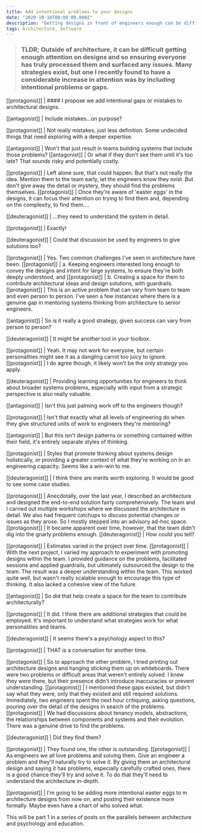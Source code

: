 ```yaml
---
title: Add intentional problems to your designs
date: "2020-10-10T00:00:00.000Z"
description: "Getting designs in front of engineers enough can be difficult. But engineers like puzzles and problems. Including intentional problems and easter eggs in those same designs resulted in a considerable increase in the attention those designs received"
tags: Architecture, Software
---
```


>### TLDR; Outside of architecture, it can be difficult getting enough attention on designs and so ensuring everyone has truly processed them and surfaced any issues. Many strategies exist, but one I recently found to have a considerable increase in attention was by including intentional problems or gaps.

[[protagonist]]
| #### I propose we add intentional gaps or mistakes to architectural designs.

[[antagonist]]
| Include mistakes...on purpose?

[[protagonist]]
| Not really mistakes, just less definition. Some undecided things that need exploring with a deeper expertise.

[[antagonist]]
| Won't that just result in teams building systems that include those problems?
[[antagonist]]
| Or what if they don't see them until it's too late? That sounds risky and potentially costly.

[[protagonist]]
| Left alone sure, that could happen. But that's not really the idea. Mention them to the team early, let the engineers know they exist. But don't give away the detail or mystery, they should find the problems themselves.
[[protagonist]]
| Once they're aware of 'easter eggs' in the designs, it can focus their attention on trying to find them and, depending on the complexity, to find them....

[[deuteragonist]]
| ...they need to understand the system in detail.

[[protagonist]]
| Exactly!

[[deuteragonist]]
| Could that discussion be used by engineers to give solutions too?

[[protagonist]]
| Yes. Two common challenges I've seen in architecture have been:
[[protagonist]]
| a. Keeping engineers interested long enough to convey the designs and intent for large systems, to ensure they're both deeply understood, and
[[protagonist]]
| b. Creating a space for them to contribute architectural ideas and design solutions, with guardrails.
[[protagonist]]
| This is an active problem that can vary from team to team and even person to person. I've seen a few instances where there is a genuine gap in mentoring systems thinking from architecture to senior engineers.

[[antagonist]]
| So is it really a good strategy, given success can vary from person to person?

[[deuteragonist]]
| It might be another tool in your toolbox.

[[protagonist]]
| Yeah. It may not work for everyone, but certain personalities might see it as a dangling carrot too juicy to ignore.
[[protagonist]]
| I do agree though, it likely won't be the only strategy you apply.

[[deuteragonist]]
| Providing learning opportunities for engineers to think about broader systems problems, especially with input from a strategic perspective is also really valuable.

[[antagonist]]
| Isn't this just palming work off to the engineers though?

[[protagonist]]
| Isn't that exactly what all levels of engineering do when they give structured units of work to engineers they're mentoring?

[[antagonist]]
| But this isn't design patterns or something contained within their field, it's entirely separate styles of thinking.

[[protagonist]]
| Styles that promote thinking about systems design holistically, or providing a greater context of what they're working on in an engineering capacity. Seems like a win-win to me.

[[deuteragonist]]
| I think there are merits worth exploring. It would be good to see some case studies.

[[protagonist]]
| Anecdotally, over the last year, I described an architecture and designed the end-to-end solution fairly comprehensively. The team and I carried out multiple workshops where we discussed the architecture in detail. We also had frequent catchups to discuss potential changes or issues as they arose. So I mostly stepped into an advisory ad-hoc space.
[[protagonist]]
| It became apparent over time, however, that the team didn't dig into the gnarly problems enough.
[[deuteragonist]]
| How could you tell?

[[protagonist]]
| Estimates varied in the project over time.
[[protagonist]]
| With the next project, I varied my approach to experiment with promoting designs within the team. I provided guidance on the problems, facilitated sessions and applied guardrails, but ultimately outsourced the design to the team. The result was a deeper understanding within the team. This worked quite well, but wasn't really scalable enough to encourage this type of thinking. It also lacked a cohesive view of the future.

[[antagonist]]
| So did that help create a space for the team to contribute architecturally?

[[protagonist]]
| It did. I think there are additional strategies that could be employed. It's important to understand what strategies work for what personalities and teams.

[[deuteragonist]]
| It seems there's a psychology aspect to this?

[[protagonist]]
| THAT is a conversation for another time.

[[protagonist]]
| So to approach the other problem, I tried printing out architecture designs and hanging sticking them up on whiteboards. There were two problems or difficult areas that weren't entirely solved. I knew they were there, but their presence didn't introduce inaccuracies or prevent understanding.
[[protagonist]]
| I mentioned these gaps existed, but didn't say what they were, only that they existed and still required solutions. Immediately, two engineers spent the next hour critiquing, asking questions, pouring over the detail of the designs in search of the problems.
[[protagonist]]
| We had discussions about tenancy models, abstractions, the relationships between components and systems and their evolution. There was a genuine drive to find the problems.

[[deuteragonist]]
| Did they find them?

[[protagonist]]
| They found one, the other is outstanding.
[[protagonist]]
| As engineers we all love problems and solving them. Give an engineer a problem and they'll naturally try to solve it. By giving them an architectural design and saying it has problems, especially carefully crafted ones, there is a good chance they'll try and solve it. To do that they'll need to understand the architecture in-depth.

[[protagonist]]
| I'm going to be adding more intentional easter eggs to m architecture designs from now on, and posting their existence more formally. Maybe even have a chart of who solved what.

This will be part 1 in a series of posts on the parallels between architecture and psychology and education.